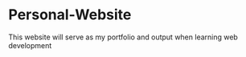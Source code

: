 # Personal-Website
This website will serve as my portfolio and output when learning web development
